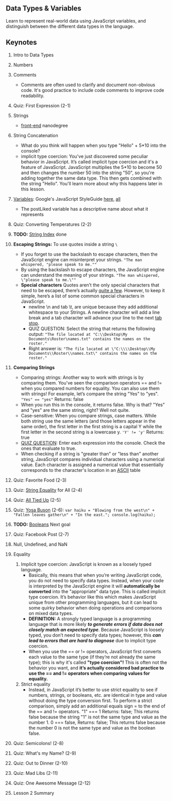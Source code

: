 Data Types & Variables
----------------------
Learn to represent real-world data using JavaScript variables, and distinguish between the different data types in the language.

Keynotes
--------
1. Intro to Data Types
2. Numbers
3. Comments
   - Comments are often used to clarify and document non-obvious code. It's good practice to include code comments to improve code readability.
4. Quiz: First Expression (2-1)
5. Strings
   - [front-end](http://udacity.github.io/frontend-nanodegree-styleguide/javascript.html) nanodegree
6. String Concatenation 
   - What do you think will happen when you type "Hello" + 5*10 into the console?
   - implicit type coercion: You've just discovered some peculiar behavior in JavaScript. It’s called implicit type coercion and it's a feature of JavaScript. JavaScript multiplies the 5*10 to become 50 and then changes the number 50 into the string "50", so you're adding together the same data type. This then gets combined with the string "Hello". You'll learn more about why this happens later in this lesson.
7. [Variables](https://classroom.udacity.com/courses/ud803/lessons/74007e2e-2a0a-4de3-a8a6-5c2ec4275773/concepts/d38fbf76-c43a-47dd-b031-b20397d6c283): Google's JavaScript StyleGuide [here](https://google.github.io/styleguide/jsguide.html), [all](https://github.com/sakib-rahman-bangladesh/styleguide)
   - The postLiked variable has a descriptive name about what it represents
8. Quiz: Converting Temperatures (2-2)
9. **TODO:** [String Index](https://classroom.udacity.com/courses/ud803/lessons/74007e2e-2a0a-4de3-a8a6-5c2ec4275773/concepts/397a5635-43bd-42d1-b181-179b2c902f67) done
10. **Escaping Strings:** To use quotes inside a string ``` \ ```
    - If you forget to use the backslash to escape characters, then the JavaScript engine can misinterpret your strings. ``` "The man whispered, "please speak to me."" ``` 
     - By using the backslash to escape characters, the JavaScript engine can understand the meaning of your strings.
```"The man whispered, \"please speak to me.\"" ```
     - **Special characters**
Quotes aren’t the only special characters that need to be escaped, there’s actually [quite a few](https://developer.mozilla.org/en-US/docs/Web/JavaScript/Guide/Grammar_and_types#Using_special_characters_in_strings). However, to keep it simple, here’s a list of some common special characters in JavaScript.
       - newline \n and tab \t, are unique because they add additional whitespace to your Strings. A newline character will add a line break and a tab character will advance your line to the next [tab stop](https://en.wikipedia.org/wiki/Tab_stop).
       - QUIZ QUESTION: Select the string that returns the following output: 
         ``` "The file located at "C:\\Desktop\My Documents\Roster\names.txt" contains the names on the roster." ```
       - Right answer is: ```"The file located at \"C:\\\\Desktop\\My Documents\\Roster\\names.txt\" contains the names on the roster."```
11. **Comparing Strings**
      - Comparing strings: Another way to work with strings is by comparing them. You've seen the comparison operators == and != when you compared numbers for equality. You can also use them with strings! For example, let’s compare the string "Yes" to "yes". ```"Yes" == "yes"``` Returns: false
      - When you run this in the console, it returns false. Why is that? "Yes" and "yes" are the same string, right? Well not quite.
      - Case-sensitive: When you compare strings, case matters. While both string use the same letters (and those letters appear in the same order), the first letter in the first string is a capital Y while the first letter in the second string is a lowercase y. ``` 'Y' != 'y' ``` Returns: true
      - [QUIZ QUESTION](https://classroom.udacity.com/courses/ud803/lessons/74007e2e-2a0a-4de3-a8a6-5c2ec4275773/concepts/3c9feefc-71f8-4d03-97a2-97f9386a53fb): Enter each expression into the console. Check the ones that evaluate to true.
      - When checking if a string is "greater than" or "less than" another string, JavaScript compares individual characters using a numerical value. Each character is assigned a numerical value that essentially corresponds to the character's location in an [ASCII](https://www.ascii-code.com/) table
12. Quiz: Favorite Food (2-3)
13. Quiz: [String Equality](https://classroom.udacity.com/courses/ud803/lessons/74007e2e-2a0a-4de3-a8a6-5c2ec4275773/concepts/1094e5d1-4986-42e5-9777-fa43d269ec81) for All (2-4)
14. Quiz: [All Tied Up](https://classroom.udacity.com/courses/ud803/lessons/74007e2e-2a0a-4de3-a8a6-5c2ec4275773/concepts/5a82b56c-8c1e-40e4-acc9-cc396fbfb439) (2-5)
15. Quiz: [Yosa Buson](https://classroom.udacity.com/courses/ud803/lessons/74007e2e-2a0a-4de3-a8a6-5c2ec4275773/concepts/69fa04db-4a01-443b-89f5-e60626379ef9) (2-6): ```var haiku = "Blowing from the west\n" + "Fallen leaves gather\n" + "In the east."; console.log(haiku);```
16. **TODO:** [Booleans](https://classroom.udacity.com/courses/ud803/lessons/74007e2e-2a0a-4de3-a8a6-5c2ec4275773/concepts/de395b73-8bbc-4d13-85bb-9d3f75141ecd) Next goal
      
17. Quiz: Facebook Post (2-7)
18. Null, Undefined, and NaN
19. Equality
    1. Implicit type coercion: JavaScript is known as a loosely typed language.
       - Basically, this means that when you’re writing JavaScript code, you do not need to specify data types. Instead, when your code is interpreted by the JavaScript engine it will **automatically be converted** into the "appropriate" data type. This is called implicit type coercion. It’s behavior like this which makes JavaScript unique from other programming languages, but it can lead to some quirky behavior when doing operations and comparisons on mixed data types.
        - **DEFINITION:** A strongly typed language is a programming language that is more likely **<i>to generate errors if data does not closely match an expected type</i>**. Because JavaScript is loosely typed, you don’t need to specify data types; however, this **<i>can lead to errors that are hard to diagnose</i>** due to implicit type coercion.
        - When you use the == or != operators, JavaScript first converts each value to the same type (if they’re not already the same type); this is why it's called **"type coercion"!** This is often not the behavior you want, and **it’s actually considered bad practice to use the == and != operators when comparing values for equality.**
    2. Strict equality
       - Instead, in JavaScript it’s better to use strict equality to see if numbers, strings, or booleans, etc. are identical in type and value without doing the type conversion first. To perform a strict comparison, simply add an additional equals sign = to the end of the == and != operators. "1" === 1 Returns: false; This returns false because the string "1" is not the same type and value as the number 1. 0 === false, Returns: false; This returns false because the number 0 is not the same type and value as the boolean false.
20. Quiz: Semicolons! (2-8)
21. Quiz: What's my Name? (2-9)
22. Quiz: Out to Dinner (2-10)
23. Quiz: Mad Libs (2-11)
24. Quiz: One Awesome Message (2-12)
25. Lesson 2 Summary
